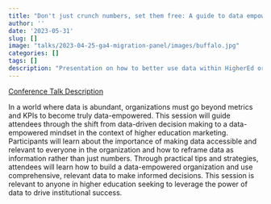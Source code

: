 ```yaml
---
title: "Don't just crunch numbers, set them free: A guide to data empowerment"
author: ''
date: '2023-05-31'
slug: []
image: "talks/2023-04-25-ga4-migration-panel/images/buffalo.jpg"
categories: []
tags: []
description: "Presentation on how to better use data within HigherEd organizations"
---
```


[Conference Talk Description](https://events.highedweb.org/heweb23/session/1435241/don't-just-crunch-numbers-set-them-free-a-guide-to-data-empowerment)

In a world where data is abundant, organizations must go beyond metrics and KPIs to become truly data-empowered. This session will guide attendees through the shift from data-driven decision making to a data-empowered mindset in the context of higher education marketing. Participants will learn about the importance of making data accessible and relevant to everyone in the organization and how to reframe data as information rather than just numbers. Through practical tips and strategies, attendees will learn how to build a data-empowered organization and use comprehensive, relevant data to make informed decisions. This session is relevant to anyone in higher education seeking to leverage the power of data to drive institutional success.

